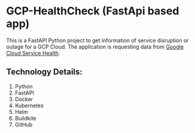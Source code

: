 # GCP-HealthCheck (FastApi based app)
This is a FastAPI Python project to get information of service disruption or outage for a GCP Cloud. The application is requesting data from [Google Cloud Service Health](https://status.cloud.google.com/).

## Technology Details:

 1. Python
 2. FastAPI
 3. Docker
 4. Kubernetes
 5. Helm
 6. Buildkite
 7. GitHub
